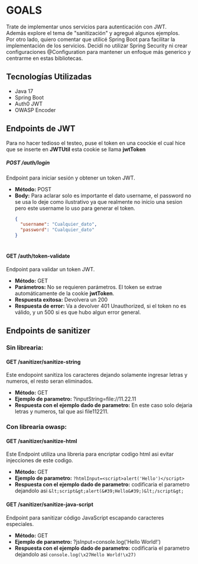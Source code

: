 # GOALS
Trate de implementar unos servicios para autenticación con JWT.  
Además explore el tema de "sanitización" y agregué algunos ejemplos.  
Por otro lado, quiero comentar que utilicé Spring Boot para facilitar la implementación de los servicios. Decidí no utilizar Spring Security ni crear configuraciones @Configuration para mantener un enfoque más generico y centrarme en estas bibliotecas.

## Tecnologías Utilizadas
- Java 17
- Spring Boot 
- Auth0 JWT
- OWASP Encoder


## Endpoints de JWT
Para no hacer tedioso el testeo, puse el token en una coockie el cual hice que se inserte en **JWTUtil** esta cookie se llama **jwtToken**
##### POST /auth/login

Endpoint para iniciar sesión y obtener un token JWT.

- **Método:** POST
- **Body:** Para aclarar solo es importante el dato username, el password no se usa lo deje como ilustrativo ya que realmente no inicio una sesion pero este username lo uso para generar el token.
  ```json
  {
    "username": "Cualquier_dato",
    "password": "Cualquier_dato"
  }
  
#

#### GET /auth/token-validate

Endpoint para validar un token JWT.

- **Método:** GET
- **Parámetros:** No se requieren parámetros. El token se extrae automáticamente de la cookie **jwtToken**.
- **Respuesta exitosa:** Devolvera un 200 
- **Respuesta de error:** Va a devolver 401 Unauthorized, si el token no es válido, y un 500 si es que hubo algun error general.
  
  
  
## Endpoints de sanitizer
### Sin librearia:
#### GET /sanitizer/sanitize-string
Este endopoint sanitiza los caracteres dejando solamente ingresar letras y numeros, el resto seran eliminados.  
- **Método:** GET  
- **Ejemplo de parametro:**  ?inputString=file://11.22.11 
- **Respuesta con el ejemplo dado de parametro:** En este caso solo dejaria letras y numeros, tal que asi file112211. 


### Con librearia owasp:
#### GET /sanitizer/sanitize-html  
Este Endpoint utiliza una libreria para encriptar codigo html asi evitar injecciones de este codigo.  
- **Método:** GET  
- **Ejemplo de parametro:** `?htmlInput=<script>alert('Hello')</script>` 
- **Respuesta con el ejemplo dado de parametro:** codificaria el parametro dejandolo asi `&lt;script&gt;alert(&#39;Hello&#39;)&lt;/script&gt;`

#### GET /sanitizer/sanitize-java-script
Endpoint para sanitizar código JavaScript escapando caracteres especiales.
- **Método:** GET
- **Ejemplo de parametro:** ?jsInput=console.log('Hello World!')
- **Respuesta con el ejemplo dado de parametro:**  codificaria el parametro dejandolo asi `console.log(\x27Hello World!\x27)`